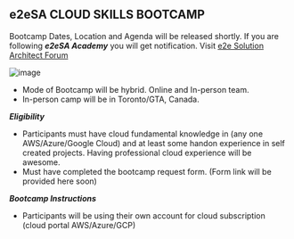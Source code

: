 ## e2eSA CLOUD SKILLS BOOTCAMP 

Bootcamp Dates, Location and Agenda will be released shortly. If you are following ***e2eSA Academy*** you will get notification. 
Visit [e2e Solution Architect Forum](https://e2esolutionarchitect.com/bootcamp/)

![image](https://user-images.githubusercontent.com/62712515/213931902-aa4143d0-760f-4fd4-9886-7d7d99ef9ec4.png)

- Mode of Bootcamp will be hybrid. Online and In-person team. 
- In-person camp will be in Toronto/GTA, Canada.

***Eligibility***

- Participants must have cloud fundamental knowledge in (any one AWS/Azure/Google Cloud) and at least some handon experience in self created projects. Having professional cloud experience will be awesome.
- Must have completed the bootcamp request form. (Form link will be provided here soon)


***Bootcamp Instructions***

- Participants will be using their own account for cloud subscription (cloud portal AWS/Azure/GCP)



